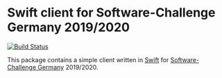 # Swift client for Software-Challenge Germany 2019/2020

[![Build Status](https://travis-ci.com/matthesjh/sc20-swift-client.svg?branch=master)](https://travis-ci.com/matthesjh/sc20-swift-client)

This package contains a simple client written in [Swift](https://swift.org/) for [Software-Challenge Germany](https://www.software-challenge.de/) 2019/2020.